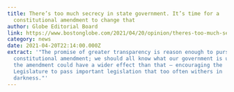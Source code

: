 ```yaml
---
title: There’s too much secrecy in state government. It’s time for a
  constitutional amendment to change that
author: Globe Editorial Board
link: https://www.bostonglobe.com/2021/04/20/opinion/theres-too-much-secrecy-state-government-its-time-constitutional-amendment-change-that/
category: news
date: 2021-04-20T22:14:00.000Z
extract: '"The promise of greater transparency is reason enough to pursue a
  constitutional amendment; we should all know what our government is up to. But
  the amendment could have a wider effect than that — encouraging the
  Legislature to pass important legislation that too often withers in
  darkness."'
---
```

